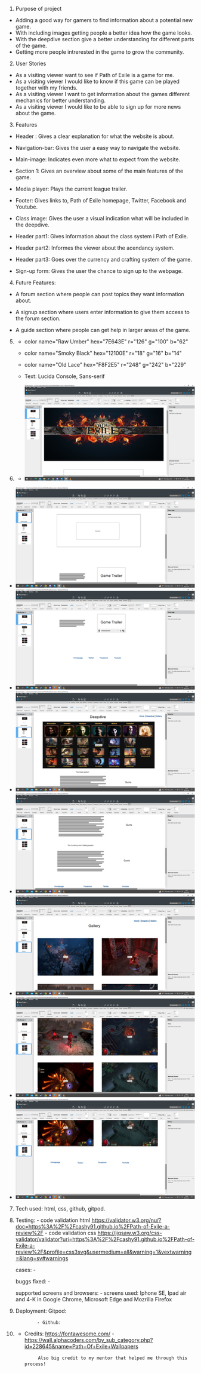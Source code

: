 1. Purpose of project

* Adding a good way for gamers to find information about a potential new game.
* With including images getting people a better idea how the game looks.
* With the deepdive section give a better understanding for different parts of the game.
* Getting more people intrerested in the game to grow the community.

2. User Stories

* As a visiting viewer want to see if Path of Exile is a game for me.
* As a visiting viewer I would like to know if this game can be played together with my friends.
* As a visiting viewer I want to get information about the games different mechanics for better understanding.
* As a visiting viewer I would like to be able to sign up for more news about the game.


3. Features

* Header : Gives a clear explanation for what the website is about.

* Navigation-bar: Gives the user a easy way to navigate the website.

* Main-image: Indicates even more what to expect from the website.

* Section 1: Gives an overview about some of the main features of the game.

* Media player: Plays the current league trailer.

* Footer: Gives links to, Path of Exile homepage, Twitter, Facebook and Youtube.

* Class image: Gives the user a visual indication what will be included in the deepdive.

* Header part1: Gives information about the class system i Path of Exile.

* Header part2: Informes the viewer about the acendancy system.

* Header part3: Goes over the currency and crafting system of the game.

* Sign-up form: Gives the user the chance to sign up to the webpage.

4. Future Features:

* A forum section where people can post topics they want information about.

* A signup section where users enter information to give them access to the forum section.

* A guide section where people can get help in larger areas of the game.

5. * color name="Raw Umber" hex="7E643E" r="126" g="100" b="62" 
   * color name="Smoky Black" hex="12100E" r="18" g="16" b="14" 
   * color name="Old Lace" hex="F8F2E5" r="248" g="242" b="229" 

   * Text: Lucida Console, Sans-serif


6. - ![screenshots of wireframe:](./readme-images/pathofexileframework1.png) 
- ![screenshots of wireframe:](./readme-images/pathofexileframwork2.png)
- ![screenshots of wireframe:](./readme-images/pathofexileframwork3.png)
- ![screenshots of wireframe:](./readme-images/pathofexileframwork4.png)
- ![screenshots of wireframe:](./readme-images/pathofexileframwork5.png)
- ![screenshots of wireframe:](./readme-images/pathofexileframwork6.png)
- ![screenshots of wireframe:](./readme-images/pathofexileframwork7.png)
- ![screenshots of wireframe:](./readme-images/pathofexileframwork8.png)

7.  Tech used: html, css, github, gitpod.

8. Testing: - code validation html <https://validator.w3.org/nu/?doc=https%3A%2F%2Fcashy91.github.io%2FPath-of-Exile-a-review%2F>
            - code validation css <https://jigsaw.w3.org/css-validator/validator?uri=https%3A%2F%2Fcashy91.github.io%2FPath-of-Exile-a-review%2F&profile=css3svg&usermedium=all&warning=1&vextwarning=&lang=sv#warnings>

   cases:   - 

   buggs fixed: - 

   supported screens and browsers: -  screens used: Iphone SE, Ipad air and 4-K in Google Chrome, Microsoft Edge and Mozrilla Firefox

9. Deployment:   Gitpod: 

               - Github: 

10. * Credits:   <https://fontawesome.com/> 
               - <https://wall.alphacoders.com/by_sub_category.php?id=228645&name=Path+Of+Exile+Wallpapers>   

               Also big credit to my mentor that helped me through this process!        


                                                    


  
